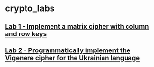 # crypto_labs
## [Lab 1 - Implement a matrix cipher with column and row keys](lab_1_matrix.py)
## [Lab 2 - Programmatically implement the Vigenere cipher for the Ukrainian language](lab_2_vigenere.py)
